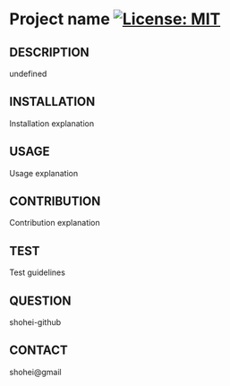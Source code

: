 # Project name [![License: MIT](https://img.shields.io/badge/License-MIT-yellow.svg)](https://opensource.org/licenses/MIT)

## DESCRIPTION 
undefined

## INSTALLATION 
Installation explanation

## USAGE 
Usage explanation

## CONTRIBUTION 
Contribution explanation

## TEST 
Test guidelines

## QUESTION 
shohei-github

## CONTACT
shohei@gmail
